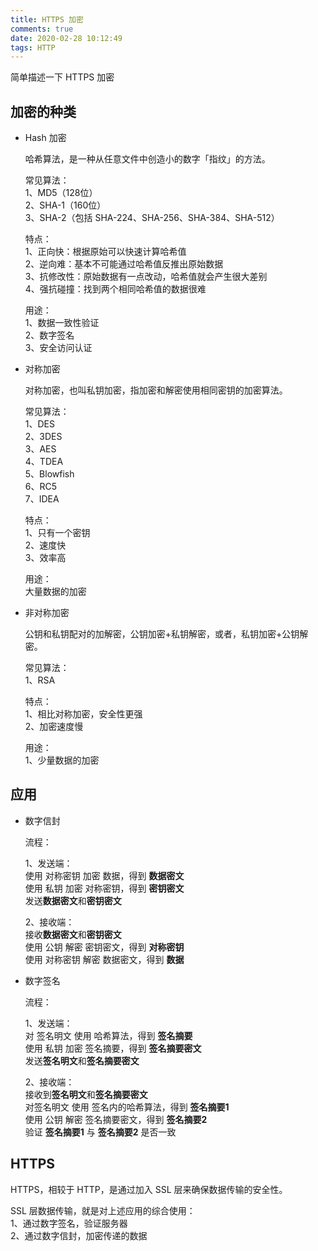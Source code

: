 ```yaml
---
title: HTTPS 加密
comments: true
date: 2020-02-28 10:12:49
tags: HTTP
---
```


简单描述一下 HTTPS 加密
<!--more-->

## 加密的种类

* Hash 加密

    哈希算法，是一种从任意文件中创造小的数字「指纹」的方法。

    常见算法：  
    1、MD5（128位）  
    2、SHA-1（160位）  
    3、SHA-2（包括 SHA-224、SHA-256、SHA-384、SHA-512）  

    特点：  
    1、正向快：根据原始可以快速计算哈希值  
    2、逆向难：基本不可能通过哈希值反推出原始数据  
    3、抗修改性：原始数据有一点改动，哈希值就会产生很大差别  
    4、强抗碰撞：找到两个相同哈希值的数据很难  

    用途：  
    1、数据一致性验证  
    2、数字签名  
    3、安全访问认证  

* 对称加密

    对称加密，也叫私钥加密，指加密和解密使用相同密钥的加密算法。

    常见算法：  
    1、DES  
    2、3DES  
    3、AES  
    4、TDEA  
    5、Blowfish  
    6、RC5  
    7、IDEA  

    特点：  
    1、只有一个密钥  
    2、速度快  
    3、效率高  

    用途：  
    大量数据的加密

* 非对称加密

    公钥和私钥配对的加解密，公钥加密+私钥解密，或者，私钥加密+公钥解密。

    常见算法：  
    1、RSA  

    特点：  
    1、相比对称加密，安全性更强  
    2、加密速度慢  

    用途：  
    1、少量数据的加密  

## 应用

* 数字信封

    流程：

    1、发送端：  
    使用 对称密钥 加密 数据，得到 **数据密文**  
    使用 私钥 加密 对称密钥，得到 **密钥密文**  
    发送**数据密文**和**密钥密文**  

    2、接收端：  
    接收**数据密文**和**密钥密文**  
    使用 公钥 解密 密钥密文，得到 **对称密钥**  
    使用 对称密钥 解密 数据密文，得到 **数据**  

* 数字签名

    流程：

    1、发送端：  
    对 签名明文 使用 哈希算法，得到 **签名摘要**  
    使用 私钥 加密 签名摘要，得到 **签名摘要密文**  
    发送**签名明文**和**签名摘要密文**

    2、接收端：  
    接收到**签名明文**和**签名摘要密文**  
    对签名明文 使用 签名内的哈希算法，得到 **签名摘要1**  
    使用 公钥 解密 签名摘要密文，得到 **签名摘要2**  
    验证 **签名摘要1** 与 **签名摘要2** 是否一致  

## HTTPS

HTTPS，相较于 HTTP，是通过加入 SSL 层来确保数据传输的安全性。

SSL 层数据传输，就是对上述应用的综合使用：  
1、通过数字签名，验证服务器  
2、通过数字信封，加密传递的数据  
